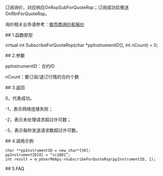 <p>订阅询价，对应响应OnRspSubForQuoteRsp；订阅成功后推送OnRtnForQuoteRsp。</p>
<p>询价相关业务请参考：<a href="../../../QTYWGZ/BJHXJ/">做市商询价和报价</a></p>
<span class="anchor" id="eccd6eed-3684-4bea-80f5-b2ea2d7cda9d"></span>
## 1.函数原型
<p>virtual int SubscribeForQuoteRsp(char *ppInstrumentID[], int nCount) = 0;</p>
<span class="anchor" id="436d8f36-f8b0-46db-b41c-93ff0e1604c5"></span>
## 2.参数
<p>ppInstrumentID：合约ID</p>
<p>nCount：要订阅/退订行情的合约个数</p>
<span class="anchor" id="e6cb7ab6-e86b-482d-95f5-01a436f11b50"></span>
## 3.返回
<p>0，代表成功。</p>
<p>-1，表示网络连接失败；</p>
<p>-2，表示未处理请求超过许可数；</p>
<p>-3，表示每秒发送请求数超过许可数。</p>
<span class="anchor" id="9dca816d-67b3-4211-b63b-7eff3adc89aa"></span>
## 4.调用示例
<pre><code>char **ppInstrumentID = new char*[50]; 
ppInstrumentID[0] = “sc1801”;
int result = m_pUserMdApi-&gt;SubscribeForQuoteRsp(ppInstrumentID, 1);
</code></pre>
<span class="anchor" id="0b04d9d9-76d5-4b95-80c0-38e91e43700a"></span>
## 5.FAQ
